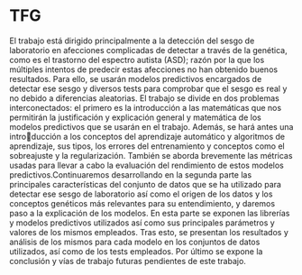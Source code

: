 # TFG

El trabajo está dirigido principalmente a la detección del sesgo de laboratorio en afecciones 
complicadas de detectar a través de la genética, como es el trastorno del espectro autista
(ASD); razón por la que los múltiples intentos de predecir estas afecciones no han obtenido buenos resultados.
Para ello, se usarán modelos predictivos encargados de detectar ese
sesgo y diversos tests para comprobar que el sesgo es real y no debido a diferencias aleatorias.
El trabajo se divide en dos problemas interconectados: el primero es la introducción
a las matemáticas que nos permitirán la justificación y explicación general y matemática
de los modelos predictivos que se usarán en el trabajo.
Además, se hará antes una intro￾ducción a los conceptos del aprendizaje automático y algoritmos de aprendizaje, sus tipos,
los errores del entrenamiento y conceptos como el sobreajuste y la regularización. También
se aborda brevemente las métricas usadas para llevar a cabo la evaluación del rendimiento
de estos modelos predictivos.Continuaremos desarrollando en la segunda parte las principales
características del conjunto de datos que se ha utilizado para detectar ese sesgo de
laboratorio así como el origen de los datos y los conceptos genéticos más relevantes para su
entendimiento, y daremos paso a la explicación de los modelos. En esta parte se exponen
las librerías y modelos predictivos utilizados así como sus principales parámetros y valores
de los mismos empleados. Tras esto, se presentan los resultados y análisis de los mismos
para cada modelo en los conjuntos de datos utilizados, así como de los tests empleados. Por
último se expone la conclusión y vías de trabajo futuras pendientes de este trabajo.
